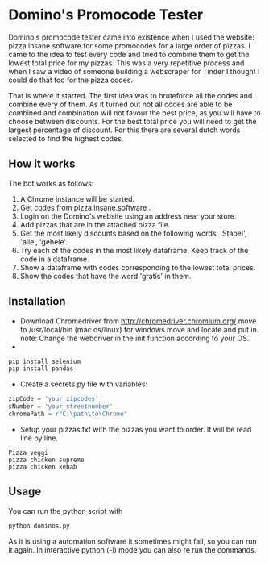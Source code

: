 # Domino's Promocode Tester

Domino's promocode tester came into existence when I used the website: pizza.insane.software for some promocodes for a large order of pizzas. I came to the idea to test every code and tried to combine them to get the lowest total price for  my pizzas. This was a very repetitive process and when I saw a video of someone building a webscraper for Tinder I thought I could do that too for the pizza codes.

That is where it started. The first idea was to bruteforce all the codes and combine every of them. As it turned out not all codes are able to be combined and combination will not favour the best price, as you will have to choose between discounts. For the best total price you will need to get the largest percentage of discount. For this there are several dutch words selected to find the highest codes.

## How it works

The bot works as follows:
1. A Chrome instance will be started.
2. Get codes from pizza.insane.software .
3. Login on the Domino's website using an address near your store.
4. Add pizzas that are in the attached pizza file.
5. Get the most likely discounts based on the following words: 'Stapel', 'alle', 'gehele'.
6. Try each of the codes in the most likely dataframe. Keep track of the code in a dataframe.
7. Show a dataframe with codes corresponding to the lowest total prices.
8. Show the codes that have the word 'gratis' in them.

## Installation
- Download Chromedriver from http://chromedriver.chromium.org/ move to /usr/local/bin (mac os/linux) for windows move and locate and put in. note: Change the webdriver in the init function according to your OS.
- 
```bash 
pip install selenium 
pip install pandas 
```
- Create a secrets.py file with variables:
```python
zipCode = 'your_zipcodes'
sNumber = 'your_streetnumber'
chromePath = r"C:\path\to\Chrome"
```
- Setup your pizzas.txt with the pizzas you want to order. It will be read line by line.
```
Pizza veggi
pizza chicken supreme
pizza chicken kebab
```

## Usage
You can run the python script with
```bash
python dominos.py
```

As it is using a automation software it sometimes might fail, so you can run it again. In interactive python (-i) mode you can also re run the commands.